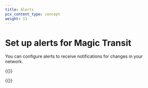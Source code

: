 ```yaml
---
title: Alerts
pcx_content_type: concept
weight: 11
---
```


# Set up alerts for Magic Transit

You can configure alerts to receive notifications for changes in your network. 

{{<available-notifications product="Magic Transit">}}

{{<render file="_get-started.md" productFolder="notifications" >}}